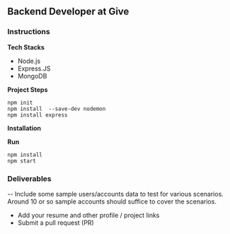 ## Backend Developer at Give

### Instructions

**Tech Stacks**
* Node.js
* Express.JS
* MongoDB

**Project Steps**
```
npm init
npm install  --save-dev nodemon
npm install express

```

**Installation**

**Run**
```
npm install
npm start
```


### Deliverables
-- Include some sample users/accounts data to test for various scenarios. Around 10 or so sample accounts should suffice to cover the scenarios.
- Add your resume and other profile / project links
- Submit a pull request (PR)
